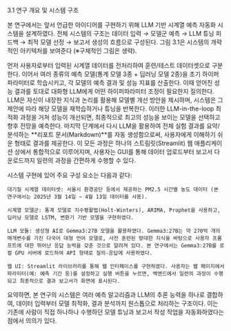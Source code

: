 3.1 연구 개요 및 시스템 구조

본 연구에서는 앞서 언급한 아이디어를 구현하기 위해 LLM 기반 시계열 예측 자동화 시스템을 설계하였다. 전체 시스템의 구조는 데이터 입력 → 모델군 예측 → LLM 튜닝 피드백 → 최적 모델 선정 → 보고서 생성의 흐름으로 구성된다. 그림 3.1은 시스템의 개략적인 아키텍처를 보여준다 (※구체적인 그림은 생략).

먼저 사용자로부터 입력된 시계열 데이터를 전처리하여 훈련/테스트 데이터셋으로 구분한다. 이어서 여러 종류의 예측 모델(통계 모델 3종 + 딥러닝 모델 2종)을 초기 하이퍼파라미터로 학습시키고, 각 모델의 예측 결과 및 성능 지표를 산출한다. 이때 얻어진 성능 결과를 토대로 대화형 LLM에게 어떤 하이퍼파라미터 조정이 필요한지 질의한다. LLM은 자신이 내장한 지식과 논리를 활용해 모델별 개선 방안을 제시하며, 시스템은 그 제안에 따라 해당 모델을 재학습하거나 튜닝을 반복한다. 이러한 LLM-in-the-loop 최적화 과정을 거쳐 성능이 개선되면, 최종적으로 최고의 성능을 보이는 모델을 선택하고 향후 전망을 예측한다. 마지막 단계에서 다시 LLM을 활용하여 전체 실험 결과를 요약/분석하는 **리포트 문서(Markdown)**를 자동 생성함으로써, 사용자에게 이해하기 쉬운 형태로 결과를 제공한다. 이 모든 과정은 하나의 스트림릿(Streamlit) 웹 애플리케이션 상에서 통합적으로 이루어지며, 사용자는 GUI를 통해 데이터 업로드부터 보고서 다운로드까지 일련의 과정을 간편하게 수행할 수 있다.

시스템 구현에 있어 주요 구성 요소는 다음과 같다:

    대기질 시계열 데이터셋: 서울시 환경공단 등에서 제공하는 PM2.5 시간별 농도 데이터 (본 연구에서는 2025년 3월 14일 ~ 4월 13일 데이터를 사용).

    시계열 모델군: 통계 모델로 지수평활법(Holt-Winters), ARIMA, Prophet을 사용하고, 딥러닝 모델로 LSTM, 변환기 기반 모델을 구현하였다.

    LLM 모듈: 생성형 AI로 Gemma3:27B 모델을 활용하였다. Gemma3:27B는 약 270억 개의 매개변수를 가진 다국어 대형 언어 모델로, 사전 훈련된 방대한 지식을 바탕으로 사용자 프롬프트에 대한 뛰어난 응답 능력을 갖춘 것으로 알려져 있다. 본 연구에서는 Gemma3:27B를 로컬 GPU 서버에 로드하여 API 형태로 질의-응답에 사용하였다.

    웹 UI: Streamlit 라이브러리를 통해 웹 인터페이스를 구현하였다. 사용자는 웹 페이지에서 파라미터(예: 예측 기간 등)를 설정하고 실행 버튼을 누르면, 백엔드에서 일련의 과정이 수행되고 최종적으로 결과 보고서가 화면에 표시된다.

요약하면, 본 연구의 시스템은 여러 예측 알고리즘과 LLM의 추론 능력을 하나로 결합하여, 데이터 입력부터 모델 최적화, 결과 분석까지 원스톱으로 처리하는 구조이다. 이는 기존에 사람이 직접 하나하나 수행하던 모델 튜닝과 보고서 작성 작업을 자동화하였다는 점에서 의의가 있다.

